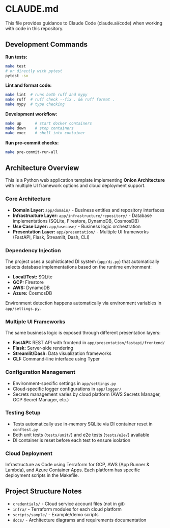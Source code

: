 # CLAUDE.md

This file provides guidance to Claude Code (claude.ai/code) when working with code in this repository.

## Development Commands

**Run tests:**
```bash
make test
# or directly with pytest
pytest -sv
```

**Lint and format code:**
```bash
make lint  # runs both ruff and mypy
make ruff  # ruff check --fix . && ruff format .
make mypy  # type checking
```

**Development workflow:**
```bash
make up      # start docker containers
make down    # stop containers
make exec    # shell into container
```

**Run pre-commit checks:**
```bash
make pre-commit-run-all
```

## Architecture Overview

This is a Python web application template implementing **Onion Architecture** with multiple UI framework options and cloud deployment support.

### Core Architecture
- **Domain Layer:** `app/domain/` - Business entities and repository interfaces
- **Infrastructure Layer:** `app/infrastructure/repository/` - Database implementations (SQLite, Firestore, DynamoDB, CosmosDB)  
- **Use Case Layer:** `app/usecase/` - Business logic orchestration
- **Presentation Layer:** `app/presentation/` - Multiple UI frameworks (FastAPI, Flask, Streamlit, Dash, CLI)

### Dependency Injection
The project uses a sophisticated DI system (`app/di.py`) that automatically selects database implementations based on the runtime environment:
- **Local/Test:** SQLite
- **GCP:** Firestore  
- **AWS:** DynamoDB
- **Azure:** CosmosDB

Environment detection happens automatically via environment variables in `app/settings.py`.

### Multiple UI Frameworks
The same business logic is exposed through different presentation layers:
- **FastAPI:** REST API with frontend in `app/presentation/fastapi/frontend/`
- **Flask:** Server-side rendering
- **Streamlit/Dash:** Data visualization frameworks
- **CLI:** Command-line interface using Typer

### Configuration Management
- Environment-specific settings in `app/settings.py`
- Cloud-specific logger configurations in `app/logger/`
- Secrets management varies by cloud platform (AWS Secrets Manager, GCP Secret Manager, etc.)

### Testing Setup
- Tests automatically use in-memory SQLite via DI container reset in `conftest.py`
- Both unit tests (`tests/unit/`) and e2e tests (`tests/e2e/`) available
- DI container is reset before each test to ensure isolation

### Cloud Deployment
Infrastructure as Code using Terraform for GCP, AWS (App Runner & Lambda), and Azure Container Apps. Each platform has specific deployment scripts in the Makefile.

## Project Structure Notes
- `credentials/` - Cloud service account files (not in git)
- `infra/` - Terraform modules for each cloud platform
- `scripts/sample/` - Example/demo scripts
- `docs/` - Architecture diagrams and requirements documentation
